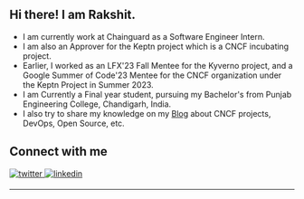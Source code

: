 


## <div align="left">Hi there! I am Rakshit.</div>  
  
- I am currently work at Chainguard as a Software Engineer Intern.
- I am also an Approver for the Keptn project which is a CNCF incubating project.
- Earlier, I worked as an LFX'23 Fall Mentee for the Kyverno project, and a Google Summer of Code'23 Mentee for the CNCF organization under the Keptn Project in Summer 2023.
- I am Currently a Final year student, pursuing my Bachelor's from Punjab Engineering College, Chandigarh, India. 
- I also try to share my knowledge on my [Blog](https://rakshitgondwal.github.io/blogs/) about CNCF projects, DevOps, Open Source, etc.


## Connect with me  
<div align="left">
<a href="https://twitter.com/rakshitgondwal" target="_blank">
<img src=https://img.shields.io/badge/twitter-%2300acee.svg?&style=for-the-badge&logo=twitter&logoColor=white alt=twitter style="margin-bottom: 5px;" />
</a>
<a href="https://linkedin.com/in/rakshit-gondwal-911223230" target="_blank">
<img src=https://img.shields.io/badge/linkedin-%231E77B5.svg?&style=for-the-badge&logo=linkedin&logoColor=white alt=linkedin style="margin-bottom: 5px;" />
</a> 
</div>  
  
----
